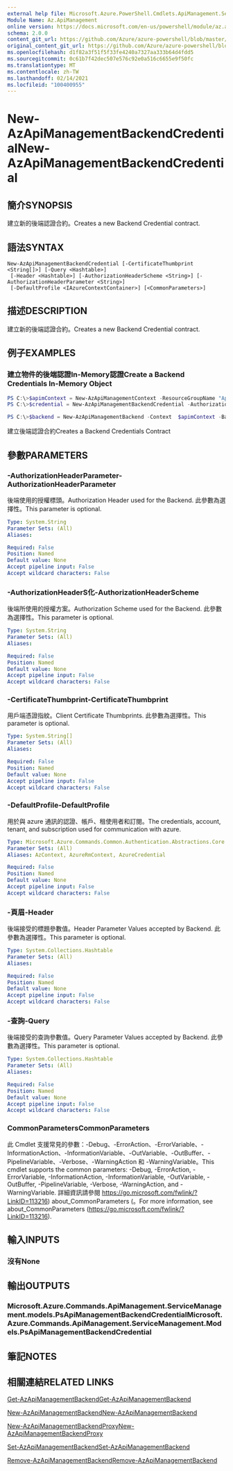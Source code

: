 ```yaml
---
external help file: Microsoft.Azure.PowerShell.Cmdlets.ApiManagement.ServiceManagement.dll-Help.xml
Module Name: Az.ApiManagement
online version: https://docs.microsoft.com/en-us/powershell/module/az.apimanagement/new-azapimanagementbackendcredential
schema: 2.0.0
content_git_url: https://github.com/Azure/azure-powershell/blob/master/src/ApiManagement/ApiManagement/help/New-AzApiManagementBackendCredential.md
original_content_git_url: https://github.com/Azure/azure-powershell/blob/master/src/ApiManagement/ApiManagement/help/New-AzApiManagementBackendCredential.md
ms.openlocfilehash: d1f82a3f51f5f33fe4240a7327aa333b64d4fdd5
ms.sourcegitcommit: 0c61b7f42dec507e576c92e0a516c6655e9f50fc
ms.translationtype: MT
ms.contentlocale: zh-TW
ms.lasthandoff: 02/14/2021
ms.locfileid: "100400955"
---
```

# <span data-ttu-id="af6a3-101">New-AzApiManagementBackendCredential</span><span class="sxs-lookup"><span data-stu-id="af6a3-101">New-AzApiManagementBackendCredential</span></span>

## <span data-ttu-id="af6a3-102">簡介</span><span class="sxs-lookup"><span data-stu-id="af6a3-102">SYNOPSIS</span></span>
<span data-ttu-id="af6a3-103">建立新的後端認證合約。</span><span class="sxs-lookup"><span data-stu-id="af6a3-103">Creates a new Backend Credential contract.</span></span>

## <span data-ttu-id="af6a3-104">語法</span><span class="sxs-lookup"><span data-stu-id="af6a3-104">SYNTAX</span></span>

```
New-AzApiManagementBackendCredential [-CertificateThumbprint <String[]>] [-Query <Hashtable>]
 [-Header <Hashtable>] [-AuthorizationHeaderScheme <String>] [-AuthorizationHeaderParameter <String>]
 [-DefaultProfile <IAzureContextContainer>] [<CommonParameters>]
```

## <span data-ttu-id="af6a3-105">描述</span><span class="sxs-lookup"><span data-stu-id="af6a3-105">DESCRIPTION</span></span>
<span data-ttu-id="af6a3-106">建立新的後端認證合約。</span><span class="sxs-lookup"><span data-stu-id="af6a3-106">Creates a new Backend Credential contract.</span></span>

## <span data-ttu-id="af6a3-107">例子</span><span class="sxs-lookup"><span data-stu-id="af6a3-107">EXAMPLES</span></span>

### <span data-ttu-id="af6a3-108">建立物件的後端認證In-Memory認證</span><span class="sxs-lookup"><span data-stu-id="af6a3-108">Create a Backend Credentials In-Memory Object</span></span>
```powershell
PS C:\>$apimContext = New-AzApiManagementContext -ResourceGroupName "Api-Default-WestUS" -ServiceName "contoso"
PS C:\>$credential = New-AzApiManagementBackendCredential -AuthorizationHeaderScheme basic -AuthorizationHeaderParameter opensesame -Query @{"sv" = @('xx', 'bb'); "sr" = @('cc')} -Header @{"x-my-1" = @('val1', 'val2')}

PS C:\>$backend = New-AzApiManagementBackend -Context  $apimContext -BackendId 123 -Url 'https://contoso.com/awesomeapi' -Protocol http -Title "first backend" -SkipCertificateChainValidation $true -Credential $credential -Description "my backend"
```

<span data-ttu-id="af6a3-109">建立後端認證合約</span><span class="sxs-lookup"><span data-stu-id="af6a3-109">Creates a Backend Credentials Contract</span></span>

## <span data-ttu-id="af6a3-110">參數</span><span class="sxs-lookup"><span data-stu-id="af6a3-110">PARAMETERS</span></span>

### <span data-ttu-id="af6a3-111">-AuthorizationHeaderParameter</span><span class="sxs-lookup"><span data-stu-id="af6a3-111">-AuthorizationHeaderParameter</span></span>
<span data-ttu-id="af6a3-112">後端使用的授權標頭。</span><span class="sxs-lookup"><span data-stu-id="af6a3-112">Authorization Header used for the Backend.</span></span>
<span data-ttu-id="af6a3-113">此參數為選擇性。</span><span class="sxs-lookup"><span data-stu-id="af6a3-113">This parameter is optional.</span></span>

```yaml
Type: System.String
Parameter Sets: (All)
Aliases:

Required: False
Position: Named
Default value: None
Accept pipeline input: False
Accept wildcard characters: False
```

### <span data-ttu-id="af6a3-114">-AuthorizationHeaderS化</span><span class="sxs-lookup"><span data-stu-id="af6a3-114">-AuthorizationHeaderScheme</span></span>
<span data-ttu-id="af6a3-115">後端所使用的授權方案。</span><span class="sxs-lookup"><span data-stu-id="af6a3-115">Authorization Scheme used for the Backend.</span></span>
<span data-ttu-id="af6a3-116">此參數為選擇性。</span><span class="sxs-lookup"><span data-stu-id="af6a3-116">This parameter is optional.</span></span>

```yaml
Type: System.String
Parameter Sets: (All)
Aliases:

Required: False
Position: Named
Default value: None
Accept pipeline input: False
Accept wildcard characters: False
```

### <span data-ttu-id="af6a3-117">-CertificateThumbprint</span><span class="sxs-lookup"><span data-stu-id="af6a3-117">-CertificateThumbprint</span></span>
<span data-ttu-id="af6a3-118">用戶端憑證指紋。</span><span class="sxs-lookup"><span data-stu-id="af6a3-118">Client Certificate Thumbprints.</span></span>
<span data-ttu-id="af6a3-119">此參數為選擇性。</span><span class="sxs-lookup"><span data-stu-id="af6a3-119">This parameter is optional.</span></span>

```yaml
Type: System.String[]
Parameter Sets: (All)
Aliases:

Required: False
Position: Named
Default value: None
Accept pipeline input: False
Accept wildcard characters: False
```

### <span data-ttu-id="af6a3-120">-DefaultProfile</span><span class="sxs-lookup"><span data-stu-id="af6a3-120">-DefaultProfile</span></span>
<span data-ttu-id="af6a3-121">用於與 azure 通訊的認證、帳戶、租使用者和訂閱。</span><span class="sxs-lookup"><span data-stu-id="af6a3-121">The credentials, account, tenant, and subscription used for communication with azure.</span></span>

```yaml
Type: Microsoft.Azure.Commands.Common.Authentication.Abstractions.Core.IAzureContextContainer
Parameter Sets: (All)
Aliases: AzContext, AzureRmContext, AzureCredential

Required: False
Position: Named
Default value: None
Accept pipeline input: False
Accept wildcard characters: False
```

### <span data-ttu-id="af6a3-122">-頁眉</span><span class="sxs-lookup"><span data-stu-id="af6a3-122">-Header</span></span>
<span data-ttu-id="af6a3-123">後端接受的標題參數值。</span><span class="sxs-lookup"><span data-stu-id="af6a3-123">Header Parameter Values accepted by Backend.</span></span>
<span data-ttu-id="af6a3-124">此參數為選擇性。</span><span class="sxs-lookup"><span data-stu-id="af6a3-124">This parameter is optional.</span></span>

```yaml
Type: System.Collections.Hashtable
Parameter Sets: (All)
Aliases:

Required: False
Position: Named
Default value: None
Accept pipeline input: False
Accept wildcard characters: False
```

### <span data-ttu-id="af6a3-125">-查詢</span><span class="sxs-lookup"><span data-stu-id="af6a3-125">-Query</span></span>
<span data-ttu-id="af6a3-126">後端接受的查詢參數值。</span><span class="sxs-lookup"><span data-stu-id="af6a3-126">Query Parameter Values accepted by Backend.</span></span>
<span data-ttu-id="af6a3-127">此參數為選擇性。</span><span class="sxs-lookup"><span data-stu-id="af6a3-127">This parameter is optional.</span></span>

```yaml
Type: System.Collections.Hashtable
Parameter Sets: (All)
Aliases:

Required: False
Position: Named
Default value: None
Accept pipeline input: False
Accept wildcard characters: False
```

### <span data-ttu-id="af6a3-128">CommonParameters</span><span class="sxs-lookup"><span data-stu-id="af6a3-128">CommonParameters</span></span>
<span data-ttu-id="af6a3-129">此 Cmdlet 支援常見的參數：-Debug、-ErrorAction、-ErrorVariable、-InformationAction、-InformationVariable、-OutVariable、-OutBuffer、-PipelineVariable、-Verbose、-WarningAction 和 -WarningVariable。</span><span class="sxs-lookup"><span data-stu-id="af6a3-129">This cmdlet supports the common parameters: -Debug, -ErrorAction, -ErrorVariable, -InformationAction, -InformationVariable, -OutVariable, -OutBuffer, -PipelineVariable, -Verbose, -WarningAction, and -WarningVariable.</span></span> <span data-ttu-id="af6a3-130">詳細資訊請參閱 https://go.microsoft.com/fwlink/?LinkID=113216) about_CommonParameters (。</span><span class="sxs-lookup"><span data-stu-id="af6a3-130">For more information, see about_CommonParameters (https://go.microsoft.com/fwlink/?LinkID=113216).</span></span>

## <span data-ttu-id="af6a3-131">輸入</span><span class="sxs-lookup"><span data-stu-id="af6a3-131">INPUTS</span></span>

### <span data-ttu-id="af6a3-132">沒有</span><span class="sxs-lookup"><span data-stu-id="af6a3-132">None</span></span>

## <span data-ttu-id="af6a3-133">輸出</span><span class="sxs-lookup"><span data-stu-id="af6a3-133">OUTPUTS</span></span>

### <span data-ttu-id="af6a3-134">Microsoft.Azure.Commands.ApiManagement.ServiceManagement.models.PsApiManagementBackendCredential</span><span class="sxs-lookup"><span data-stu-id="af6a3-134">Microsoft.Azure.Commands.ApiManagement.ServiceManagement.Models.PsApiManagementBackendCredential</span></span>

## <span data-ttu-id="af6a3-135">筆記</span><span class="sxs-lookup"><span data-stu-id="af6a3-135">NOTES</span></span>

## <span data-ttu-id="af6a3-136">相關連結</span><span class="sxs-lookup"><span data-stu-id="af6a3-136">RELATED LINKS</span></span>

[<span data-ttu-id="af6a3-137">Get-AzApiManagementBackend</span><span class="sxs-lookup"><span data-stu-id="af6a3-137">Get-AzApiManagementBackend</span></span>](./Get-AzApiManagementBackend.md)

[<span data-ttu-id="af6a3-138">New-AzApiManagementBackend</span><span class="sxs-lookup"><span data-stu-id="af6a3-138">New-AzApiManagementBackend</span></span>](./New-AzApiManagementBackend.md)

[<span data-ttu-id="af6a3-139">New-AzApiManagementBackendProxy</span><span class="sxs-lookup"><span data-stu-id="af6a3-139">New-AzApiManagementBackendProxy</span></span>](./New-AzApiManagementBackendProxy.md)

[<span data-ttu-id="af6a3-140">Set-AzApiManagementBackend</span><span class="sxs-lookup"><span data-stu-id="af6a3-140">Set-AzApiManagementBackend</span></span>](./Set-AzApiManagementBackend.md)

[<span data-ttu-id="af6a3-141">Remove-AzApiManagementBackend</span><span class="sxs-lookup"><span data-stu-id="af6a3-141">Remove-AzApiManagementBackend</span></span>](./Remove-AzApiManagementBackend.md)

